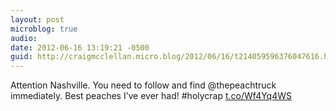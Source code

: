 ```yaml
---
layout: post
microblog: true
audio: 
date: 2012-06-16 13:19:21 -0500
guid: http://craigmcclellan.micro.blog/2012/06/16/t214059596376047616.html
---
```

Attention Nashville. You need to follow and find @thepeachtruck immediately. Best peaches I’ve ever had! #holycrap [t.co/Wf4Yq4WS](http://t.co/Wf4Yq4WS)
